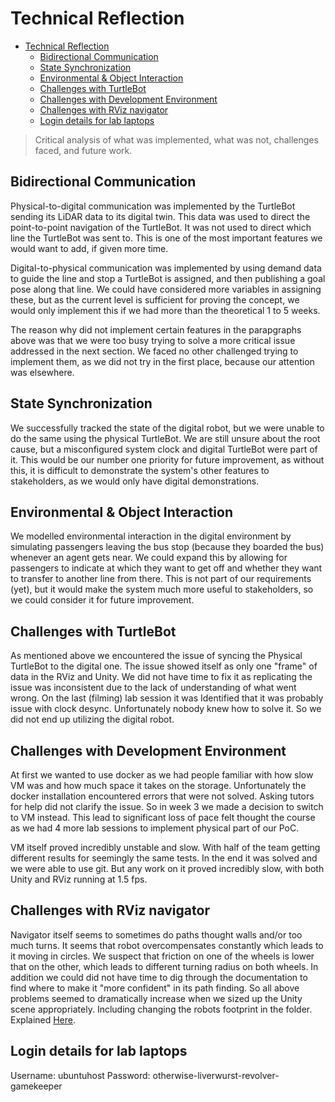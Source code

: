 # Technical Reflection

<!--toc:start-->
- [Technical Reflection](#technical-reflection)
  - [Bidirectional Communication](#bidirectional-communication)
  - [State Synchronization](#state-synchronization)
  - [Environmental & Object Interaction](#environmental-object-interaction)
  - [Challenges with TurtleBot](#challenges-with-turtlebot)
  - [Challenges with Development Environment](#challenges-with-development-environment)
  - [Challenges with RViz navigator](#challenges-with-rviz-navigator)
  - [Login details for lab laptops](#login-details-for-lab-laptops)
<!--toc:end-->

> Critical analysis of what was implemented, what was not,
> challenges faced, and future work.

## Bidirectional Communication

Physical-to-digital communication was implemented by the TurtleBot sending its
LiDAR data to its digital twin. This data was used to direct the point-to-point
navigation of the TurtleBot. It was not used to direct which line the TurtleBot
was sent to. This is one of the most important features we would want to add, if
given more time.

Digital-to-physical communication was implemented by using demand data to guide
the line and stop a TurtleBot is assigned, and then publishing a goal pose along
that line. We could have considered more variables in assigning these, but as
the current level is sufficient for proving the concept, we would only implement
this if we had more than the theoretical 1 to 5 weeks.

The reason why did not implement certain features in the parapgraphs above was
that we were too busy trying to solve a more critical issue addressed in the
next section. We faced no other challenged trying to implement them, as we did
not try in the first place, because our attention was elsewhere.

## State Synchronization

We successfully tracked the state of the digital robot, but we were unable to do
the same using the physical TurtleBot. We are still unsure about the root cause,
but a misconfigured system clock and digital TurtleBot were part of it. This
would be our number one priority for future improvement, as without this, it is
difficult to demonstrate the system's other features to stakeholders, as we
would only have digital demonstrations.

## Environmental & Object Interaction

We modelled environmental interaction in the digital environment by simulating
passengers leaving the bus stop (because they boarded the bus) whenever an agent
gets near. We could expand this by allowing for passengers to indicate at which
they want to get off and whether they want to transfer to another line from
there. This is not part of our requirements (yet), but it would make the system
much more useful to stakeholders, so we could consider it for future
improvement.

## Challenges with TurtleBot

As mentioned above we encountered the issue of syncing the Physical TurtleBot to 
the digital one.
The issue showed itself as only one "frame" of data in the RViz and Unity. 
We did not have time to fix it as replicating the issue was inconsistent due to the 
lack of understanding of what went wrong. 
On the last (filming) lab session it was Identified that it was probably issue with
clock desync. Unfortunately nobody knew how to solve it. So we did not end up utilizing
the digital robot. 

## Challenges with Development Environment

At first we wanted to use docker as we had people familiar with how slow VM was and how 
much space it takes on the storage. Unfortunately the docker installation encountered errors 
that were not solved. Asking tutors for help did not clarify the issue. So in week 3
we made a decision to switch to VM instead. This lead to significant loss of pace felt thought 
the course as we had 4 more lab sessions to implement physical part of our PoC. 

VM itself proved incredibly unstable and slow. With half of the team getting different results
for seemingly the same tests. In the end it was solved and we were able to use git. But any work on it proved
incredibly slow, with both Unity and RViz running at 1.5 fps.


## Challenges with RViz navigator

Navigator itself seems to sometimes do paths thought walls and/or too much turns.
It seems that robot overcompensates constantly which leads to it moving in circles.
We suspect that friction on one of the wheels is lower that on the other, which leads to different 
turning radius on both wheels. In addition we could did not have time to dig through the documentation 
to find where to make it "more confident" in its path finding. So all above problems seemed to dramatically increase
when we sized up the Unity scene appropriately. Including changing the robots
footprint in the folder. Explained [Here](/docs/Connecting%20Unity%20to%20Turtlebot.md#changing-the-size-of-the-robot-in-rviz). 

## Login details for lab laptops

Username: ubuntuhost
Password: otherwise-liverwurst-revolver-gamekeeper
